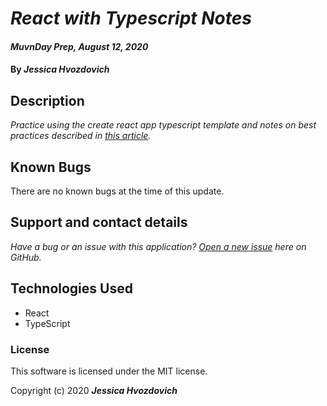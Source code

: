 # _React with Typescript Notes_

#### _MuvnDay Prep, August 12, 2020_

#### By _**Jessica Hvozdovich**_

## Description

_Practice using the create react app typescript template and notes on best practices described in [this article](https://www.sitepoint.com/react-with-typescript-best-practices/)._

## Known Bugs

There are no known bugs at the time of this update.

## Support and contact details

_Have a bug or an issue with this application? [Open a new issue](https://github.com/jhvozdovich/react-typescript-practice/issues) here on GitHub._

## Technologies Used

-   React
-   TypeScript

### License

This software is licensed under the MIT license.

Copyright (c) 2020 **_Jessica Hvozdovich_**
